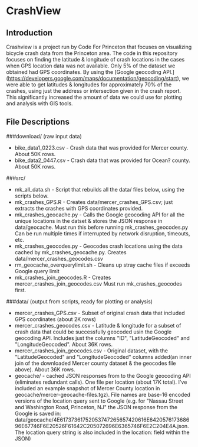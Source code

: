 
# CrashView

## Introduction
Crashview is a project run by Code For Princeton that focuses on visualizing bicycle crash data from the Princeton area.  The code in this repository focuses on finding the latitude & longitude of crash locations in the cases when GPS location data was not available. Only 5% of the dataset we obtained had GPS coordinates. By using the 
[Google geocoding API.] (https://developers.google.com/maps/documentation/geocoding/start), we were able to get latitudes & longitudes for approximately 70% of the crashes, using just the address or intersection given in the crash report. 
This significantly increased the amount of data we could use for plotting and analysis with GIS tools.

## File Descriptions

###download/  (raw input data)
* bike_data1_0223.csv - Crash data that was provided for Mercer county. About 50K rows. 
* bike_data2_0447.csv - Crash data that was provided for Ocean? county. About 50K rows. 

###src/ 
* mk_all_data.sh - Script that rebuilds all the data/ files below, using the scripts below. 
* mk_crashes_GPS.R - Creates data/mercer_crashes_GPS.csv; just extracts the crashes with GPS coordinates provided. 
* mk_crashes_geocache.py - Calls the Google geocoding API for all the unique locations in the datset & stores the JSON response in data/geocache. Must run this before running mk_crashes_geocodes.py  Can be run multiple times if interrupted by network disruption, timeouts, etc. 
* mk_crashes_geocodes.py - Geocodes crash locations using the data cached by mk_crashes_geocache.py. Creates data/mercer_crashes_geocodes.csv
* rm_geocache_overquerylimit.sh - Cleans up stray cache files if exceeds Google query limit 
* mk_crashes_join_geocodes.R - Creates mercer_crashes_join_geocodes.csv  Must run mk_crashes_geocodes first. 

###data/  (output from scripts, ready for plotting or analysis)
* mercer_crashes_GPS.csv - Subset of original crash data that included GPS coordinates (about 2K rows)
* mercer_crashes_geocodes.csv - Latitude & longitude for a subset of crash data that could be successfully geocoded usin the Google geocoding API. Includes just the columns "ID", "LatitudeGeocoded" and "LongitudeGeocoded". About 36K rows. 
* mercer_crashes_join_geocodes.csv - Original dataset, with the "LatitudeGeocoded" and "LongitudeGeocoded" columns added(an inner join of the downloaded Mercer county dataset & the geocodes file above). About 36K rows.
* geocache/ - cached JSON responses from to the Google geocoding API (eliminates redundant calls). One file per location (about 17K total).  I've included an example snapshot of Mercer County location in geocache/mercer-geocache-files.tgz). File names are base-16 encoded versions of the location query sent to Google (e.g. for "Nassau Street and Washington Road, Princeton, NJ" the JSON response from the Google is saved in:  data/geocache/4E61737361752053747265657420616E642057617368696E67746F6E20526F61642C205072696E6365746F6E2C204E4A.json.  The location query string is also included in the location: field within the JSON) 

